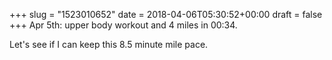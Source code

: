 +++
slug = "1523010652"
date = 2018-04-06T05:30:52+00:00
draft = false
+++
Apr 5th: upper body workout and 4 miles in 00:34.

Let's see if I can keep this 8.5 minute mile pace.